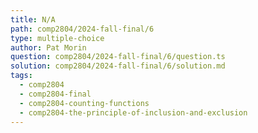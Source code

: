 ```yaml
---
title: N/A
path: comp2804/2024-fall-final/6
type: multiple-choice
author: Pat Morin
question: comp2804/2024-fall-final/6/question.ts
solution: comp2804/2024-fall-final/6/solution.md
tags:
  - comp2804
  - comp2804-final
  - comp2804-counting-functions
  - comp2804-the-principle-of-inclusion-and-exclusion
---
```

